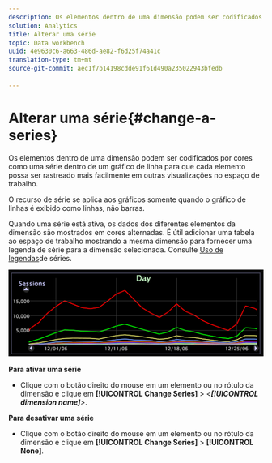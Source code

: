 ```yaml
---
description: Os elementos dentro de uma dimensão podem ser codificados por cores como uma série dentro de um gráfico de linha para que cada elemento possa ser rastreado mais facilmente em outras visualizações no espaço de trabalho.
solution: Analytics
title: Alterar uma série
topic: Data workbench
uuid: 4e9630c6-a663-486d-ae82-f6d25f74a41c
translation-type: tm+mt
source-git-commit: aec1f7b14198cdde91f61d490a235022943bfedb

---
```



# Alterar uma série{#change-a-series}

Os elementos dentro de uma dimensão podem ser codificados por cores como uma série dentro de um gráfico de linha para que cada elemento possa ser rastreado mais facilmente em outras visualizações no espaço de trabalho.

O recurso de série se aplica aos gráficos somente quando o gráfico de linhas é exibido como linhas, não barras.

Quando uma série está ativa, os dados dos diferentes elementos da dimensão são mostrados em cores alternadas. É útil adicionar uma tabela ao espaço de trabalho mostrando a mesma dimensão para fornecer uma legenda de série para a dimensão selecionada. Consulte [Uso de legendas](../../../../home/c-get-started/c-analysis-vis/c-tables/c-srs-leg.md#concept-c48042a705524bc4b63cd6f24874cc12)de séries.

![](assets/vis_LineGraph_Series.png)

**Para ativar uma série**

* Clique com o botão direito do mouse em um elemento ou no rótulo da dimensão e clique em **[!UICONTROL Change Series]** > *&lt;**[!UICONTROL dimension name]**>*.

**Para desativar uma série**

* Clique com o botão direito do mouse em um elemento ou no rótulo da dimensão e clique em **[!UICONTROL Change Series]** > **[!UICONTROL None]**.

